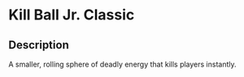 # Kill Ball Jr. Classic

## Description

A smaller, rolling sphere of deadly energy that kills players instantly.
